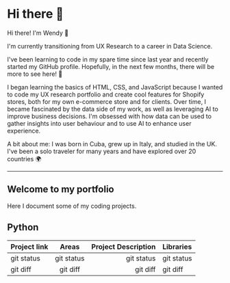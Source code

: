# Hi there 👋

Hi there! I'm Wendy 🌟

I'm currently transitioning from UX Research to a career in Data Science.

I've been learning to code in my spare time since last year and recently started my GitHub profile. Hopefully, in the next few months, there will be more to see here! 🚀

I began learning the basics of HTML, CSS, and JavaScript because I wanted to code my UX research portfolio and create cool features for Shopify stores, both for my own e-commerce store and for clients. Over time, I became fascinated by the data side of my work, as well as leveraging AI to improve business decisions. I'm obsessed with how data can be used to gather insights into user behaviour and to use AI to enhance user experience.


A bit about me: I was born in Cuba, grew up in Italy, and studied in the UK. I've been a solo traveler for many years and have explored over 20 countries 🌍

-----------------------------------------------------------------------------------------------------------------------------------------------------------------

## Welcome to my portfolio 

Here I document some of my coding projects. 


## Python 

| Project link | Areas | Project Description | Libraries |
| :---         |     :---:      |          ---: | :---         |
| git status   | git status     | git status    | git status   |
| git diff     | git diff       | git diff      | git diff     |


<!--
**WenMar/WenMar** is a ✨ _special_ ✨ repository because its `README.md` (this file) appears on your GitHub profile.

Here are some ideas to get you started:

- 🔭 I’m currently working on ...
- 🌱 I’m currently learning ...
- 👯 I’m looking to collaborate on ...
- 🤔 I’m looking for help with ...
- 💬 Ask me about ...
- 📫 How to reach me: ...
- 😄 Pronouns: ...
- ⚡ Fun fact: ...
-->
